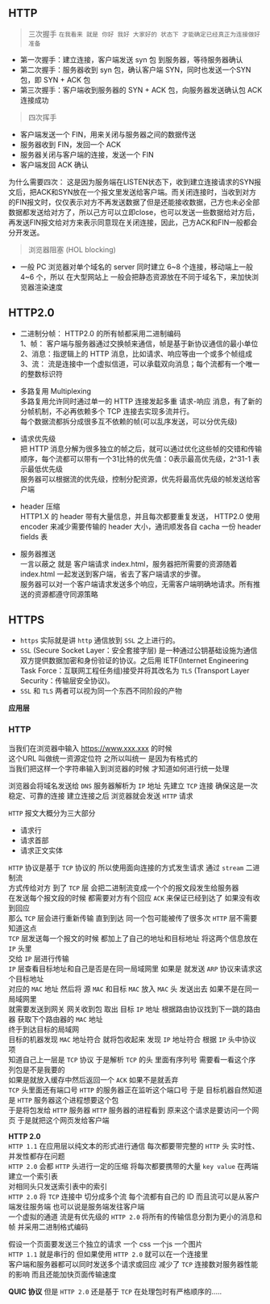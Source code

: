 ## HTTP

> 三次握手 `在我看来 就是 你好 我好 大家好的 状态下 才能确定已经真正为连接做好准备`

- 第一次握手：建立连接，客户端发送 syn 包 到服务器，等待服务器确认
- 第二次握手：服务器收到 syn 包，确认客户端 SYN，同时也发送一个SYN 包，即 SYN + ACK 包
- 第三次握手：客户端收到服务器的 SYN + ACK 包，向服务器发送确认包 ACK 连接成功

  
  
> 四次挥手

- 客户端发送一个 FIN，用来关闭与服务器之间的数据传送
- 服务器收到 FIN，发回一个 ACK
- 服务器关闭与客户端的连接，发送一个 FIN
- 客户端发回 ACK 确认


为什么需要四次：
    这是因为服务端在LISTEN状态下，收到建立连接请求的SYN报文后，把ACK和SYN放在一个报文里发送给客户端。而关闭连接时，当收到对方的FIN报文时，仅仅表示对方不再发送数据了但是还能接收数据，己方也未必全部数据都发送给对方了，所以己方可以立即close，也可以发送一些数据给对方后，再发送FIN报文给对方来表示同意现在关闭连接，因此，己方ACK和FIN一般都会分开发送。


> 浏览器阻塞 (HOL blocking)

- 一般 PC 浏览器对单个域名的 server 同时建立 6~8 个连接，移动端上一般 4~6 个，所以 在大型网站上 一般会把静态资源放在不同于域名下，来加快浏览器渲染速度



## HTTP2.0

- 二进制分帧： HTTP2.0 的所有帧都采用二进制编码  
   1、帧：  客户端与服务器通过交换帧来通信，帧是基于新协议通信的最小单位  
   2、消息：指逻辑上的 HTTP 消息，比如请求、响应等由一个或多个帧组成  
   3、流：  流是连接中一个虚拟信道，可以承载双向消息；每个流都有一个唯一的整数标识符  
   
- 多路复用 Multiplexing  
    多路复用允许同时通过单一的 HTTP 连接发起多重 请求-响应 消息，有了新的分帧机制，不必再依赖多个 TCP 连接去实现多流并行。  
    每个数据流都拆分成很多互不依赖的帧(可以乱序发送，可以分优先级)

- 请求优先级  
    把 HTTP 消息分解为很多独立的帧之后，就可以通过优化这些帧的交错和传输顺序，每个流都可以带有一个31比特的优先值：0表示最高优先级，2^31-1 表示最低优先级  
    服务器可以根据流的优先级，控制分配资源，优先将最高优先级的帧发送给客户端

- header 压缩  
    HTTP1.X 的 header 带有大量信息，并且每次都要重复发送， HTTP2.0 使用 encoder 来减少需要传输的 header 大小，通讯顺发各自 cacha 一份 header fields 表   

- 服务器推送  
    一言以蔽之 就是 客户端请求 index.html，服务器把所需要的资源随着 index.html 一起发送到客户端，省去了客户端请求的步骤。  
    服务器可以对一个客户端请求发送多个响应，无需客户端明确地请求。所有推送的资源都遵守同源策略   


## HTTPS

- `https` 实际就是讲 `http` 通信放到 `SSL` 之上进行的。
- `SSL` (Secure Socket Layer：安全套接字层) 是一种通过公钥基础设施为通信双方提供数据加密和身份验证的协议。之后用 IETF(Internet Engineering Task Force：互联网工程任务组)接受并将其改名为 `TLS` (Transport Layer Security：传输层安全协议)。  
- `SSL` 和 `TLS` 两者可以视为同一个东西不同阶段的产物




**应用层**

### HTTP  

当我们在浏览器中输入 https://www.xxx.xxx 的时候  
这个URL 叫做统一资源定位符  之所以叫统一  是因为有格式的  
当我们把这样一个字符串输入到浏览器的时候 才知道如何进行统一处理  

浏览器会将域名发送给 `DNS` 服务器解析为 `IP` 地址 先建立 `TCP` 连接 
确保这是一次 稳定、可靠的连接  建立连接之后 浏览器就会发送 `HTTP` 请求

`HTTP` 报文大概分为三大部分
- 请求行
- 请求首部
- 请求正文实体 

`HTTP` 协议是基于 `TCP` 协议的 所以使用面向连接的方式发生请求 通过 `stream` 二进制流  
方式传给对方  到了 `TCP` 层 会把二进制流变成一个个的报文段发生给服务器  
在发送每个报文段的时候 都需要对方有个回应 `ACK` 来保证已经到达了 如果没有收到回应  
那么 `TCP` 层会进行重新传输 直到到达 同一个包可能被传了很多次 `HTTP` 层不需要知道这点  
`TCP` 层发送每一个报文的时候 都加上了自己的地址和目标地址 将这两个信息放在 `IP` 头里  
交给 `IP` 层进行传输  
`IP` 层查看目标地址和自己是否是在同一局域网里 如果是 就发送 `ARP` 协议来请求这个目标地址  
对应的 `MAC` 地址 然后将 源 `MAC` 和目标 `MAC` 放入 `MAC` 头 发送出去  如果不是在同一局域网里  
就需要发送到网关 网关收到包 取出 目标 `IP` 地址 根据路由协议找到下一跳的路由器  获取下个路由器的 `MAC` 地址  
终于到达目标的局域网  
目标的机器发现 `MAC` 地址符合 就将包收起来 发现 `IP` 地址符合 根据 `IP` 头中协议项  
知道自己上一层是 `TCP` 协议 于是解析 `TCP` 的头 里面有序列号 需要看一看这个序列包是不是我要的  
如果是就放入缓存中然后返回一个 `ACK` 如果不是就丢弃  
`TCP` 头里面还有端口号 `HTTP` 的服务器正在监听这个端口号 于是 目标机器自然知道是 `HTTP` 服务器这个进程想要这个包  
于是将包发给 `HTTP` 服务器 `HTTP` 服务器的进程看到 原来这个请求是要访问一个网页 于是就把这个网页发给客户端  

**HTTP 2.0**  
`HTTP 1.1` 在应用层以纯文本的形式进行通信  每次都要带完整的 `HTTP` 头 实时性、并发性都存在问题  
`HTTP 2.0` 会都 `HTTP` 头进行一定的压缩 将每次都要携带的大量 `key value` 在两端建立一个索引表  
对相同头只发送索引表中的索引  
`HTTP 2.0` 将 `TCP` 连接中 切分成多个流 每个流都有自己的 ID 而且流可以是从客户端发往服务端 也可以说是服务端发往客户端  
一个虚拟的通道 流是有优先级的
`HTTP 2.0` 将所有的传输信息分割为更小的消息和帧 并采用二进制格式编码  
  
假设一个页面要发送三个独立的请求 一个 css  一个js  一个图片  
`HTTP 1.1` 就是串行的  但如果使用 `HTTP 2.0` 就可以在一个连接里  
客户端和服务器都可以同时发送多个请求或回应 减少了 `TCP` 连接数对服务器性能的影响 而且还能加快页面传输速度  

**QUIC 协议**
但是 `HTTP 2.0` 还是基于 `TCP` 在处理包时有严格顺序的..... 
 

